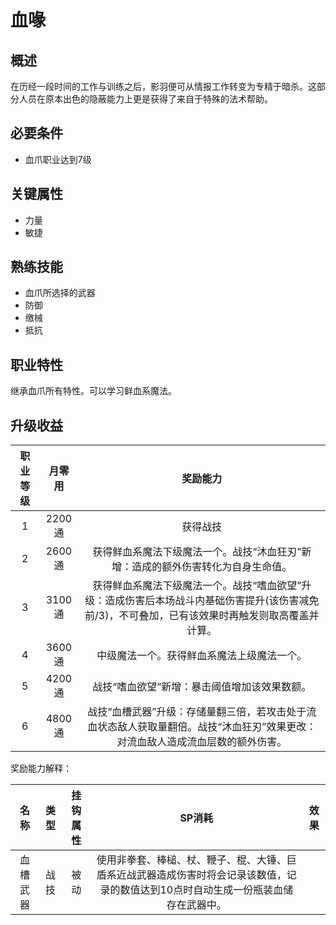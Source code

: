 # 血喙

## 概述

在历经一段时间的工作与训练之后，影羽便可从情报工作转变为专精于暗杀。这部分人员在原本出色的隐蔽能力上更是获得了来自于特殊的法术帮助。

## 必要条件

* 血爪职业达到7级

## 关键属性

* 力量
* 敏捷

## 熟练技能

* 血爪所选择的武器
* 防御
* 缴械
* 抵抗
  
## 职业特性

继承血爪所有特性。可以学习鲜血系魔法。

## 升级收益

职业等级|月零用|奖励能力
:--:|:--:|:--:
1|2200通|获得战技|血槽武器战技“嗜血欲望”升级：造成伤害后本场战斗内基础伤害提升(该伤害减免前/4)。不可叠加，已有该效果时再触发则取高覆盖并计算。
2|2600通|获得鲜血系魔法下级魔法一个。战技“沐血狂刃”新增：造成的额外伤害转化为自身生命值。
3|3100通|获得鲜血系魔法下级魔法一个。战技“嗜血欲望”升级：造成伤害后本场战斗内基础伤害提升(该伤害减免前/3)，不可叠加，已有该效果时再触发则取高覆盖并计算。
4|3600通|中级魔法一个。获得鲜血系魔法上级魔法一个。
5|4200通| 战技“嗜血欲望”新增：暴击阈值增加该效果数额。
6|4800通|战技“血槽武器”升级：存储量翻三倍，若攻击处于流血状态敌人获取量翻倍。战技“沐血狂刃”效果更改：对流血敌人造成流血层数的额外伤害。

奖励能力解释：

名称|类型|挂钩属性|SP消耗|效果
:--:|:--:|:--:|:--:|:--:
血槽武器|战技|被动|使用非拳套、棒槌、杖、鞭子、棍、大锤、巨盾系近战武器造成伤害时将会记录该数值，记录的数值达到10点时自动生成一份瓶装血储存在武器中。
